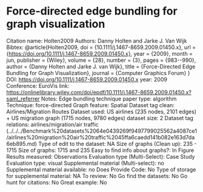 # Force-directed edge bundling for graph visualization

Citation name: Holten2009
Authors: Danny Holten and Jarke J. Van Wijk
Bibtex: @article{Holten2009,
doi = {10.1111/j.1467-8659.2009.01450.x},
url = {https://doi.org/10.1111/j.1467-8659.2009.01450.x},
year = {2009},
month = jun,
publisher = {Wiley},
volume = {28},
number = {3},
pages = {983--990},
author = {Danny Holten and Jarke J. van Wijk},
title = {Force-Directed Edge Bundling for Graph Visualization},
journal = {Computer Graphics Forum}
}
DOI: https://doi.org/10.1111/j.1467-8659.2009.01450.x
year: 2009
Conference: EuroVis
link: https://onlinelibrary.wiley.com/doi/epdf/10.1111/j.1467-8659.2009.01450.x?saml_referrer
Notes: Edge bundling technique
paper type: algorithm
Technique: force-directed
Graph feature: Spatial
Dataset tag clean: Airlines/Migration Routes
Dataset used: US airlines (235 nodes, 2101 edges) + US migration graph (1715 nodes, 9780 edges)
dataset size: 2
Dataset tag relations: airlines/migration/air traffic (../../../Benchmark%20datasets%2064e0439269f9497799025562a4087ce1/airlines%20migration%20air%20traffic%2045ffa6caedd141b082e163d7da6eb895.md)
Type of edit to the dataset: NA
Size of graphs (Clean up): 235 - 1715
Size of graphs: 1715 and 235
Easy to find info about graphs?: In Figure
Results measured: Observations
Evaluation type (Multi-Select): Case Study
Evaluation type: visual
Supplemental material (Multi-select): no
Supplemental material available: no
Does Provide Code: No
Type of storage for supplemental material: NA
To review: No
Go find the datasets: No
Go hunt for citations: No
Great example: No